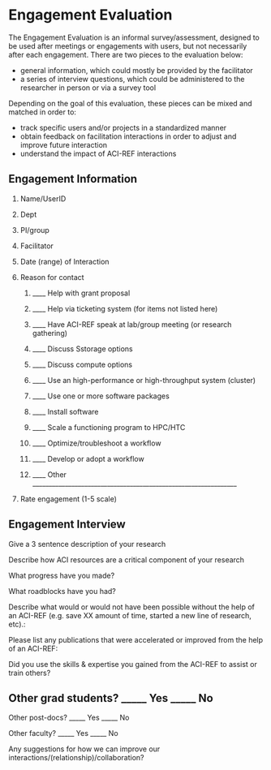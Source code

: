 <h1>Engagement Evaluation </h1>
The Engagement Evaluation is an informal survey/assessment, designed to be used after meetings or engagements with users, but not necessarily after each engagement. There are two pieces to the evaluation below: 

<div class="bullet-box">
    <ul class="bullet-list-square">
   <li>general information, which could mostly be provided by the facilitator</li>
<li>a series of interview questions, which could be administered to the researcher in person or via a survey tool</li> 
</ul>
</div>
Depending on the goal of this evaluation, these pieces can be mixed and matched in order to: 
<div class="bullet-box">
    <ul class="bullet-list-square">
   <li>track specific users and/or projects in a standardized manner</li>
  <li>obtain feedback on facilitation interactions in order to adjust and improve future interaction</li>
  <li>understand the impact of ACI-REF interactions</li>
</ul>
</div>
<h2>Engagement Information</h2>

1. Name/UserID

2. Dept

3. PI/group

4. Facilitator

5. Date (range) of Interaction

6. Reason for contact 

    1. ____ 	Help with grant proposal

    2. ____ 	Help via ticketing system (for items not listed here)

    3. ____ 	Have ACI-REF speak at lab/group meeting (or research gathering)

    4. ____     Discuss Sstorage options
    
    5. ____ 	Discuss compute options

    6. ____ 	Use an high-performance or high-throughput system (cluster)

    7. ____ 	Use one or more software packages

    8. ____ 	Install software

    9. ____ 	Scale a functioning program to HPC/HTC

    10. ____ 	Optimize/troubleshoot a workflow

    11. ____ 	Develop or adopt a workflow

    12. ____ 	Other _______________________________________________________________             
    

7. Rate engagement (1-5 scale)

<h2>Engagement Interview</h2>

Give a 3 sentence description of your research

Describe how ACI resources are a critical component of your research

What progress have you made?

What roadblocks have you had?

Describe what would or would not have been possible without the help of an ACI-REF (e.g. save XX amount of time, started a new line of research, etc).:

Please list any publications that were accelerated or improved from the help of an ACI-REF:

Did you use the skills & expertise you gained from the ACI-REF to assist or train others?

Other grad students?					_____  Yes	_____  No  
-
Other post-docs?						_____  Yes	_____  No  

Other faculty?							_____  Yes	_____  No   

Any suggestions for how we can improve our interactions/(relationship)/collaboration?

